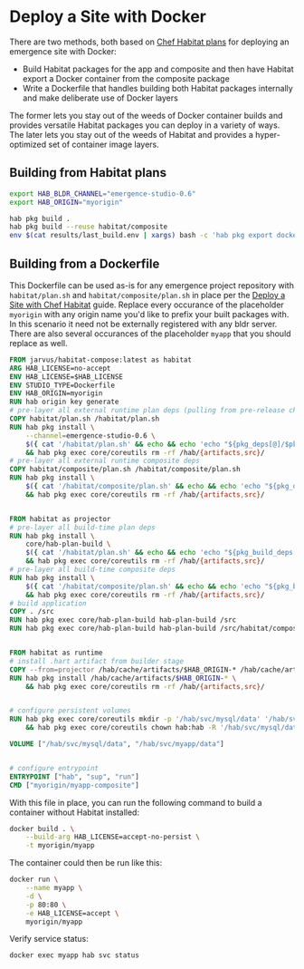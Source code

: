 # Deploy a Site with Docker

There are two methods, both based on [Chef Habitat plans](./habitat.md) for deploying an emergence site with Docker:

- Build Habitat packages for the app and composite and then have Habitat export a Docker container from the composite package
- Write a Dockerfile that handles building both Habitat packages internally and make deliberate use of Docker layers

The former lets you stay out of the weeds of Docker container builds and provides versatile Habitat packages you can deploy in a variety of ways. The later lets you stay out of the weeds of Habitat and provides a hyper-optimized set of container image layers.

## Building from Habitat plans

```bash
export HAB_BLDR_CHANNEL="emergence-studio-0.6"
export HAB_ORIGIN="myorigin"

hab pkg build .
hab pkg build --reuse habitat/composite
env $(cat results/last_build.env | xargs) bash -c 'hab pkg export docker results/$pkg_artifact'
```

## Building from a Dockerfile

This Dockerfile can be used as-is for any emergence project repository with `habitat/plan.sh` and `habitat/composite/plan.sh` in place per the [Deploy a Site with Chef Habitat](./habitat.md) guide. Replace every occurance of the placeholder `myorigin` with any origin name you'd like to prefix your built packages with. In this scenario it need not be externally registered with any bldr server. There are also several occurances of the placeholder `myapp` that you should replace as well.

```Dockerfile
FROM jarvus/habitat-compose:latest as habitat
ARG HAB_LICENSE=no-accept
ENV HAB_LICENSE=$HAB_LICENSE
ENV STUDIO_TYPE=Dockerfile
ENV HAB_ORIGIN=myorigin
RUN hab origin key generate
# pre-layer all external runtime plan deps (pulling from pre-release channel)
COPY habitat/plan.sh /habitat/plan.sh
RUN hab pkg install \
    --channel=emergence-studio-0.6 \
    $({ cat '/habitat/plan.sh' && echo && echo 'echo "${pkg_deps[@]/$pkg_origin\/*/}"'; } | hab pkg exec core/bash bash) \
    && hab pkg exec core/coreutils rm -rf /hab/{artifacts,src}/
# pre-layer all external runtime composite deps
COPY habitat/composite/plan.sh /habitat/composite/plan.sh
RUN hab pkg install \
    $({ cat '/habitat/composite/plan.sh' && echo && echo 'echo "${pkg_deps[@]/$pkg_origin\/*/}"'; } | hab pkg exec core/bash bash) \
    && hab pkg exec core/coreutils rm -rf /hab/{artifacts,src}/


FROM habitat as projector
# pre-layer all build-time plan deps
RUN hab pkg install \
    core/hab-plan-build \
    $({ cat '/habitat/plan.sh' && echo && echo 'echo "${pkg_build_deps[@]/$pkg_origin\/*/}"'; } | hab pkg exec core/bash bash) \
    && hab pkg exec core/coreutils rm -rf /hab/{artifacts,src}/
# pre-layer all build-time composite deps
RUN hab pkg install \
    $({ cat '/habitat/composite/plan.sh' && echo && echo 'echo "${pkg_build_deps[@]/$pkg_origin\/*/}"'; } | hab pkg exec core/bash bash) \
    && hab pkg exec core/coreutils rm -rf /hab/{artifacts,src}/
# build application
COPY . /src
RUN hab pkg exec core/hab-plan-build hab-plan-build /src
RUN hab pkg exec core/hab-plan-build hab-plan-build /src/habitat/composite


FROM habitat as runtime
# install .hart artifact from builder stage
COPY --from=projector /hab/cache/artifacts/$HAB_ORIGIN-* /hab/cache/artifacts/
RUN hab pkg install /hab/cache/artifacts/$HAB_ORIGIN-* \
    && hab pkg exec core/coreutils rm -rf /hab/{artifacts,src}/


# configure persistent volumes
RUN hab pkg exec core/coreutils mkdir -p '/hab/svc/mysql/data' '/hab/svc/myapp/data' \
    && hab pkg exec core/coreutils chown hab:hab -R '/hab/svc/mysql/data' '/hab/svc/myapp/data'

VOLUME ["/hab/svc/mysql/data", "/hab/svc/myapp/data"]


# configure entrypoint
ENTRYPOINT ["hab", "sup", "run"]
CMD ["myorigin/myapp-composite"]
```

With this file in place, you can run the following command to build a container without Habitat installed:

```bash
docker build . \
    --build-arg HAB_LICENSE=accept-no-persist \
    -t myorigin/myapp
```

The container could then be run like this:

```bash
docker run \
    --name myapp \
    -d \
    -p 80:80 \
    -e HAB_LICENSE=accept \
    myorigin/myapp
```

Verify service status:

```bash
docker exec myapp hab svc status
```
